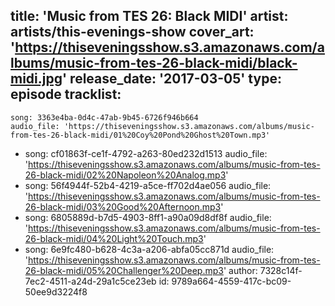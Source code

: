 title: 'Music from TES 26: Black MIDI'
artist: artists/this-evenings-show
cover_art: 'https://thiseveningsshow.s3.amazonaws.com/albums/music-from-tes-26-black-midi/black-midi.jpg'
release_date: '2017-03-05'
type: episode
tracklist:
  -
    song: 3363e4ba-0d4c-47ab-9b45-6726f946b664
    audio_file: 'https://thiseveningsshow.s3.amazonaws.com/albums/music-from-tes-26-black-midi/01%20Coy%20Pond%20Ghost%20Town.mp3'
  -
    song: cf01863f-ce1f-4792-a263-80ed232d1513
    audio_file: 'https://thiseveningsshow.s3.amazonaws.com/albums/music-from-tes-26-black-midi/02%20Napoleon%20Analog.mp3'
  -
    song: 56f4944f-52b4-4219-a5ce-ff702d4ae056
    audio_file: 'https://thiseveningsshow.s3.amazonaws.com/albums/music-from-tes-26-black-midi/03%20Good%20Afternoon.mp3'
  -
    song: 6805889d-b7d5-4903-8ff1-a90a09d8df8f
    audio_file: 'https://thiseveningsshow.s3.amazonaws.com/albums/music-from-tes-26-black-midi/04%20Light%20Touch.mp3'
  -
    song: 6e9fc480-b628-4c3a-a206-abfa05cc871d
    audio_file: 'https://thiseveningsshow.s3.amazonaws.com/albums/music-from-tes-26-black-midi/05%20Challenger%20Deep.mp3'
author: 7328c14f-7ec2-4511-a24d-29a1c5ce23eb
id: 9789a664-4559-417c-bc09-50ee9d3224f8
